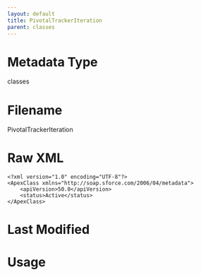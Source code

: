 ```yaml
---
layout: default
title: PivotalTrackerIteration
parent: classes
---
```

# Metadata Type
classes


# Filename 
PivotalTrackerIteration


# Raw XML
```
<?xml version="1.0" encoding="UTF-8"?>
<ApexClass xmlns="http://soap.sforce.com/2006/04/metadata">
    <apiVersion>50.0</apiVersion>
    <status>Active</status>
</ApexClass>
```


# Last Modified


# Usage
